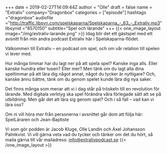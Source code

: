 +++
date = 2019-02-27T14:09:44Z
author = "Olle"
draft = false
name = "Extraliv"
company="Dragonbox"
categories = ["episode"]
hashtags ="dragonbox"
audiofile ="http://traffic.libsyn.com/spelskaparna/Spelskaparna_-_63_-_Extraliv.mp3"
libsynid ="8570150"
subtitle="Spel och lärande"
+++ 
{{< one_image_layout image="/img/extraliv-larande.png" >}}
Idag blir det ett gästspel med ett avsnitt från min andra podcast Extraliv här i Spelskaparna-flödet.

Välkommen till Extraliv – en podcast om spel, och om vår relation till spelen vi lever med.

Hur många timmar har du lagt ner på att spela spel? Kanske inga alls. Eller kanske hundra eller tusen? Eller mer? Men tänk om du lagt alla dina speltimmar på att lära dig något annat, något du tycker är nyttigare? Och, kanske ännu bättre, tänk om du genom spelet kunde lära dig nya saker.

Det finns många som menar att vi i dag står på tröskeln till en revolution för lärande. Med digitala verktyg ska spel förändra våra förlegade sätt att se på utbildning. Men går det att lära sig genom spel? Och i så fall – vad kan vi lära oss?

Om ni vill höra mer från personerna i avsnittet går dom att följa här: SpelLäraren och Jean-Baptiste

Vi som gör podden är Jacob Kluge, Olle Landin och Axel Johansson Palmkvist. Vi vill gärna veta vad du tycker och tänker om det du hört, så maila gärna till vår mailadress: info@extralivpodcast.se
{{< /one_image_layout >}}
